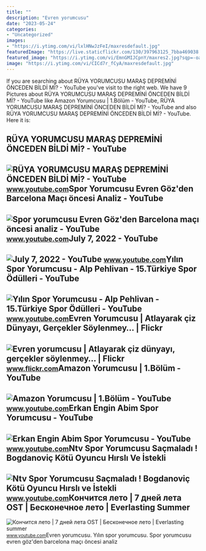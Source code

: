 ```yaml
---
title: ""
description: "Evren yorumcusu"
date: "2023-05-24"
categories:
- "Uncategorized"
images:
- "https://i.ytimg.com/vi/lxlHNwJzFeI/maxresdefault.jpg"
featuredImage: "https://live.staticflickr.com/130/397963125_7bba469038.jpg"
featured_image: "https://i.ytimg.com/vi/EmnGMIJCpnY/maxres2.jpg?sqp=-oaymwEoCIAKENAF8quKqQMcGADwAQH4AZQDgALQBYoCDAgAEAEYfyAmKBwwDw==&amp;rs=AOn4CLDP-kSHrFjtubbdVwtR_Qb5r_fcyA"
image: "https://i.ytimg.com/vi/CICd7r_fCyA/maxresdefault.jpg"
---
```


If you are searching about RÜYA YORUMCUSU MARAŞ DEPREMİNİ ÖNCEDEN BİLDİ Mİ? - YouTube you've visit to the right web. We have 9 Pictures about RÜYA YORUMCUSU MARAŞ DEPREMİNİ ÖNCEDEN BİLDİ Mİ? - YouTube like Amazon Yorumcusu | 1.Bölüm - YouTube, RÜYA YORUMCUSU MARAŞ DEPREMİNİ ÖNCEDEN BİLDİ Mİ? - YouTube and also RÜYA YORUMCUSU MARAŞ DEPREMİNİ ÖNCEDEN BİLDİ Mİ? - YouTube. Here it is:

RÜYA YORUMCUSU MARAŞ DEPREMİNİ ÖNCEDEN BİLDİ Mİ? - YouTube
----------------------------------------------------------

 ![RÜYA YORUMCUSU MARAŞ DEPREMİNİ ÖNCEDEN BİLDİ Mİ? - YouTube](https://i.ytimg.com/vi/9dBn0QP64Kg/maxresdefault.jpg) <small>www.youtube.com</small>Spor Yorumcusu Evren Göz'den Barcelona Maçı öncesi Analiz - YouTube
-------------------------------------------------------------------

 ![Spor yorumcusu Evren Göz'den Barcelona maçı öncesi analiz - YouTube](https://i.ytimg.com/vi/1JXGD_6iLJo/maxresdefault.jpg) <small>www.youtube.com</small>July 7, 2022 - YouTube
----------------------

 ![July 7, 2022 - YouTube](https://i.ytimg.com/vi/EmnGMIJCpnY/maxres2.jpg?sqp=-oaymwEoCIAKENAF8quKqQMcGADwAQH4AZQDgALQBYoCDAgAEAEYfyAmKBwwDw==&rs=AOn4CLDP-kSHrFjtubbdVwtR_Qb5r_fcyA) <small>www.youtube.com</small>Yılın Spor Yorumcusu - Alp Pehlivan - 15.Türkiye Spor Ödülleri - YouTube
------------------------------------------------------------------------

 ![Yılın Spor Yorumcusu - Alp Pehlivan - 15.Türkiye Spor Ödülleri - YouTube](https://i.ytimg.com/vi/ABsRcqT3wKo/maxresdefault.jpg) <small>www.youtube.com</small>Evren Yorumcusu | Atlayarak çiz Dünyayı, Gerçekler Söylenmey… | Flickr
----------------------------------------------------------------------

 ![Evren yorumcusu | Atlayarak çiz dünyayı, gerçekler söylenmey… | Flickr](https://live.staticflickr.com/130/397963125_7bba469038.jpg) <small>www.flickr.com</small>Amazon Yorumcusu | 1.Bölüm - YouTube
------------------------------------

 ![Amazon Yorumcusu | 1.Bölüm - YouTube](https://i.ytimg.com/vi/Nt6ae_uLdjg/maxresdefault.jpg) <small>www.youtube.com</small>Erkan Engin Abim Spor Yorumcusu - YouTube
-----------------------------------------

 ![Erkan Engin Abim Spor Yorumcusu - YouTube](https://i.ytimg.com/vi/TMOSn44VdCg/maxresdefault.jpg) <small>www.youtube.com</small>Ntv Spor Yorumcusu Saçmaladı ! Bogdanoviç Kötü Oyuncu Hırslı Ve İstekli
-----------------------------------------------------------------------

 ![Ntv Spor Yorumcusu Saçmaladı ! Bogdanoviç Kötü Oyuncu Hırslı ve İstekli](https://i.ytimg.com/vi/lxlHNwJzFeI/maxresdefault.jpg) <small>www.youtube.com</small>Кончится лето | 7 дней лета OST | Бесконечное лето | Everlasting Summer
-----------------------------------------------------------------------

 ![Кончится лето | 7 дней лета OST | Бесконечное лето | Everlasting summer](https://i.ytimg.com/vi/CICd7r_fCyA/maxresdefault.jpg) <small>www.youtube.com</small>Evren yorumcusu. Yılın spor yorumcusu. Spor yorumcusu evren göz'den barcelona maçı öncesi analiz
